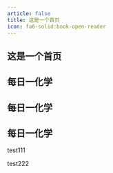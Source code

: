 ```yaml
---
article: false
title: 这是一个首页
icon: fa6-solid:book-open-reader
---
```


## 这是一个首页

## 每日一化学

## 每日一化学

## 每日一化学

test111

test222